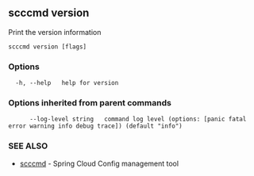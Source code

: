 ## scccmd version

Print the version information

```
scccmd version [flags]
```

### Options

```
  -h, --help   help for version
```

### Options inherited from parent commands

```
      --log-level string   command log level (options: [panic fatal error warning info debug trace]) (default "info")
```

### SEE ALSO

* [scccmd](scccmd.md)	 - Spring Cloud Config management tool


